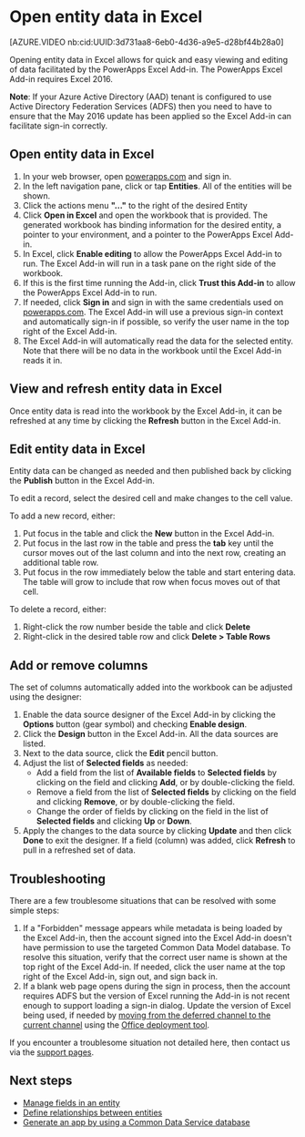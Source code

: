 <properties
	pageTitle="Open entity data in Excel | Microsoft PowerApps"
	description="Open entity data in Excel for interactive viewing and editing"
	services="powerapps"
	documentationCenter="na"
	authors="chrisgarty"
	manager="anneta"
	editor=""
	tags=""/>

<tags
   ms.service="powerapps"
   ms.devlang="na"
   ms.topic="article"
   ms.tgt_pltfrm="na"
   ms.workload="na"
   ms.date="08/19/2016"
   ms.author="cgarty"/>

# Open entity data in Excel #

[AZURE.VIDEO nb:cid:UUID:3d731aa8-6eb0-4d36-a9e5-d28bf44b28a0]

Opening entity data in Excel allows for quick and easy viewing and editing of data facilitated by the PowerApps Excel Add-in. The PowerApps Excel Add-in requires Excel 2016.

**Note**: If your Azure Active Directory (AAD) tenant is configured to use Active Directory Federation Services (ADFS) then you need to have to ensure that the May 2016 update has been applied so the Excel Add-in can facilitate sign-in correctly.

## Open entity data in Excel

1. In your web browser, open [powerapps.com](https://web.powerapps.com) and sign in.
1. In the left navigation pane, click or tap **Entities**. All of the entities will be shown.
1. Click the actions menu **"..."** to the right of the desired Entity
1. Click **Open in Excel** and open the workbook that is provided. The generated workbook has binding information for the desired entity, a pointer to your environment, and a pointer to the PowerApps Excel Add-in.  
1. In Excel, click **Enable editing** to allow the PowerApps Excel Add-in to run. The Excel Add-in will run in a task pane on the right side of the workbook.
1. If this is the first time running the Add-in, click **Trust this Add-in** to allow the PowerApps Excel Add-in to run.
1. If needed, click **Sign in** and sign in with the same credentials used on [powerapps.com](https://web.powerapps.com). The Excel Add-in will use a previous sign-in context and automatically sign-in if possible, so verify the user name in the top right of the Excel Add-in.
1. The Excel Add-in will automatically read the data for the selected entity. Note that there will be no data in the workbook until the Excel Add-in reads it in.

## View and refresh entity data in Excel ##
Once entity data is read into the workbook by the Excel Add-in, it can be refreshed at any time by clicking the **Refresh** button in the Excel Add-in.


## Edit entity data in Excel ##
Entity data can be changed as needed and then published back by clicking the **Publish** button in the Excel Add-in.

To edit a record, select the desired cell and make changes to the cell value.

To add a new record, either:

1. Put focus in the table and click the **New** button in the Excel Add-in.
1. Put focus in the last row in the table and press the **tab** key until the cursor moves out of the last column and into the next row, creating an additional table row.
1. Put focus in the row immediately below the table and start entering data. The table will grow to include that row when focus moves out of that cell.

To delete a record, either:

1. Right-click the row number beside the table and click **Delete**
1. Right-click in the desired table row and click **Delete > Table Rows**


## Add or remove columns ##
The set of columns automatically added into the workbook can be adjusted using the designer:

1. Enable the data source designer of the Excel Add-in by clicking the **Options** button (gear symbol) and checking **Enable design**.
1. Click the **Design** button in the Excel Add-in. All the data sources are listed.
1. Next to the data source, click the **Edit** pencil button.
1. Adjust the list of **Selected fields** as needed:
	- Add a field from the list of **Available fields** to **Selected fields** by clicking on the field and clicking **Add**, or by double-clicking the field.
	- Remove a field from the list of **Selected fields** by clicking on the field and clicking **Remove**, or by double-clicking the field.
	- Change the order of fields by clicking on the field in the list of **Selected fields** and clicking **Up** or **Down**.
1. Apply the changes to the data source by clicking **Update** and then click **Done** to exit the designer. If a field (column) was added, click **Refresh** to pull in a refreshed set of data.

## Troubleshooting ##
There are a few troublesome situations that can be resolved with some simple steps:

1. If a "Forbidden" message appears while metadata is being loaded by the Excel Add-in, then the account signed into the Excel Add-in doesn't have permission to use the targeted Common Data Model database. To resolve this situation, verify that the correct user name is shown at the top right of the Excel Add-in. If needed, click the user name at the top right of the Excel Add-in, sign out, and sign back in.
1. If a blank web page opens during the sign in process, then the account requires ADFS but the version of Excel running the Add-in is not recent enough to support loading a sign-in dialog. Update the version of Excel being used, if needed by [moving from the deferred channel to the current channel](https://technet.microsoft.com/library/mt455210.aspx) using the [Office deployment tool](https://technet.microsoft.com/library/jj219422.aspx).

If you encounter a troublesome situation not detailed here, then contact us via the [support pages](https://powerapps.microsoft.com/support/).

## Next steps ##
- [Manage fields in an entity](data-platform-manage-fields.md)
- [Define relationships between entities](data-platform-entity-lookup.md)
- [Generate an app by using a Common Data Service database](data-platform-create-app.md)
